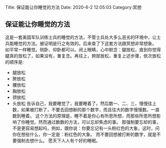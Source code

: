 Title: 保证能让你睡觉的方法
Date: 2020-6-2 12:05:03
Category:冥想



## 保证能让你睡觉的方法

这是一套美国军队训练士兵的睡觉的方法，不管士兵处大多么恶劣的环境中，让士兵能睡觉的方法。被证明是行之有效的。后来查了下这套方法跟冥想非常想象。
如平常一样睡觉。侧卧、仰卧都可以。闭上眼睛，心中默念：腿放松，直到你觉得腿真的放松了，如果没有，重复念。再往上，骻部放松，重复上述步骤，依次放松的顺序是:
- 腿放松
- 胯放松
- 腰放松
- 胸放松
- 颈放松
- 头放松
告诉自己，我要睡觉了，我要睡着了。然后数一、二、三，慢慢往上数，如果被打断了，不要去回想断的那个数字，而且往大的数字慢慢数。一直数到睡着。
这个方法的原理是，睡不着是你心有所思所想，而那些所思所想影响了你睡觉。然而通过数数的方法，可以忘却焦虑的事。
那强制要忘却的事，不是更容易想起吗，例如，跟你说：你要忘记有一头粉红色的大象，这时，问你在想些什么，你一定是：粉红色的大象。
而不要回想被打断的数字，就是不要强制去想什么。
愿天下人人有个好的睡眠。

